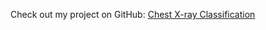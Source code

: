 Check out my project on GitHub: [Chest X-ray Classification](https://github.com/joshi-006/ChestX-rayClassification)
